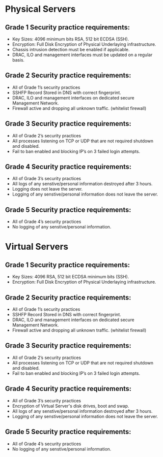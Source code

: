 # Physical Servers 
## Grade 1 Security practice requirements: 
* Key Sizes:  4096 minimum bits RSA, 512 bit ECDSA (SSH).
* Encryption: Full Disk Encryption of Physical Underlaying infrastructure.
* Chassis intrusion detection must be enabled if applicable. 
* DRAC, ILO and management interfaces must be updated on a regular basis. 

## Grade 2 Security practice requirements: 
* All of Grade 1’s security practices 
* SSHFP Record Stored in DNS with correct fingerprint.
* DRAC, ILO and management interfaces on dedicated secure Management Network. 
* Firewall active and dropping all unknown traffic. (whitelist firewall) 

## Grade 3 Security practice requirements:
* All of Grade 2’s security practices 
* All processes listening on TCP or UDP that are not required shutdown and disabled. 
* Fail to ban enabled and blocking IP’s on 3 failed login attempts. 

## Grade 4 Security practice requirements: 
* All of Grade 3’s security practices 
* All logs of any senstive/personal information destroyed after 3 hours.
* Logging does not leave the server.
* Logging of any senstive/personal information does not leave the server.


## Grade 5 Security practice requirements: 
* All of Grade 4’s security practices 
* No logging of any senstive/personal information.

# Virtual Servers
## Grade 1 Security practice requirements: 
* Key Sizes:  4096 RSA, 512 bit ECDSA minimum bits (SSH).
* Encryption: Full Disk Encryption of Physical Underlaying infrastructure.

## Grade 2 Security practice requirements: 
* All of Grade 1’s security practices 
* SSHFP Record Stored in DNS with correct fingerprint.
* DRAC, ILO and management interfaces on dedicated secure Management Network. 
* Firewall active and dropping all unknown traffic. (whitelist firewall) 

## Grade 3 Security practice requirements: 
* All of Grade 2’s security practices 
* All processes listening on TCP or UDP that are not required shutdown and disabled. 
* Fail to ban enabled and blocking IP’s on 3 failed login attempts. 

## Grade 4 Security practice requirements:
* All of Grade 3’s security practices 
* Encryption of Virtual Server's disk drives, boot and swap. 
* All logs of any senstive/personal information destroyed after 3 hours.
* Logging of any senstive/personal information does not leave the server.

## Grade 5 Security practice requirements:
* All of Grade 4’s security practices 
* No logging of any senstive/personal information.

